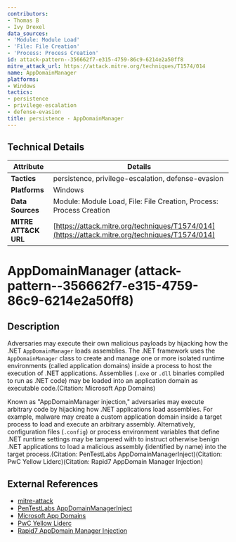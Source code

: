 ```yaml
---
contributors:
- Thomas B
- Ivy Drexel
data_sources:
- 'Module: Module Load'
- 'File: File Creation'
- 'Process: Process Creation'
id: attack-pattern--356662f7-e315-4759-86c9-6214e2a50ff8
mitre_attack_url: https://attack.mitre.org/techniques/T1574/014
name: AppDomainManager
platforms:
- Windows
tactics:
- persistence
- privilege-escalation
- defense-evasion
title: persistence - AppDomainManager
---
```


## Technical Details

| Attribute | Details |
|-----------|----------|
| **Tactics** | persistence, privilege-escalation, defense-evasion |
| **Platforms** | Windows |
| **Data Sources** | Module: Module Load, File: File Creation, Process: Process Creation |
| **MITRE ATT&CK URL** | [https://attack.mitre.org/techniques/T1574/014](https://attack.mitre.org/techniques/T1574/014) |

# AppDomainManager (attack-pattern--356662f7-e315-4759-86c9-6214e2a50ff8)

## Description
Adversaries may execute their own malicious payloads by hijacking how the .NET `AppDomainManager` loads assemblies. The .NET framework uses the `AppDomainManager` class to create and manage one or more isolated runtime environments (called application domains) inside a process to host the execution of .NET applications. Assemblies (`.exe` or `.dll` binaries compiled to run as .NET code) may be loaded into an application domain as executable code.(Citation: Microsoft App Domains) 

Known as "AppDomainManager injection," adversaries may execute arbitrary code by hijacking how .NET applications load assemblies. For example, malware may create a custom application domain inside a target process to load and execute an arbitrary assembly. Alternatively, configuration files (`.config`) or process environment variables that define .NET runtime settings may be tampered with to instruct otherwise benign .NET applications to load a malicious assembly (identified by name) into the target process.(Citation: PenTestLabs AppDomainManagerInject)(Citation: PwC Yellow Liderc)(Citation: Rapid7 AppDomain Manager Injection)

## External References
- [mitre-attack](https://attack.mitre.org/techniques/T1574/014)
- [PenTestLabs AppDomainManagerInject](https://pentestlaboratories.com/2020/05/26/appdomainmanager-injection-and-detection/)
- [Microsoft App Domains](https://learn.microsoft.com/dotnet/framework/app-domains/application-domains)
- [PwC Yellow Liderc](https://www.pwc.com/gx/en/issues/cybersecurity/cyber-threat-intelligence/yellow-liderc-ships-its-scripts-delivers-imaploader-malware.html)
- [Rapid7 AppDomain Manager Injection](https://www.rapid7.com/blog/post/2023/05/05/appdomain-manager-injection-new-techniques-for-red-teams/)

